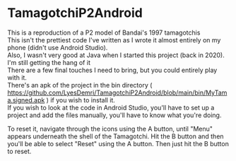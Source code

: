 # TamagotchiP2Android

This is a reproduction of a P2 model of Bandai's 1997 tamagotchis <br/>
This isn't the prettiest code I've written as I wrote it almost entirely on my phone (didn't use Android Studio). <br/>
Also, I wasn't very good at Java when I started this project (back in 2020). I'm still getting the hang of it <br/>
There are a few final touches I need to bring, but you could entirely play with it.<br/>
There's an apk of the project in the bin directory ( https://github.com/LyesDemri/TamagotchiP2Android/blob/main/bin/MyTama.signed.apk ) if you wish to install it.<br/>
If you wish to look at the code in Android Studio, you'll have to set up a project and add the files manually, you'll have to know what you're doing.<br/>

To reset it, navigate through the icons using the A button, until "Menu" appears underneath the shell of the Tamagotchi. Hit the B button and then you'll be able to select "Reset" using the A button. Then just hit the B button to reset.
